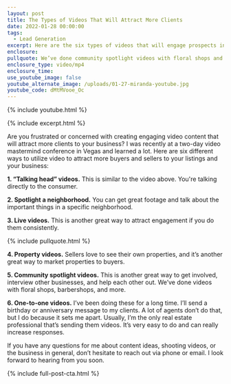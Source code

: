 ```yaml
---
layout: post
title: The Types of Videos That Will Attract More Clients
date: 2022-01-28 00:00:00
tags:
  - Lead Generation
excerpt: Here are the six types of videos that will engage prospects in your market.
enclosure:
pullquote: We’ve done community spotlight videos with floral shops and barbershops.
enclosure_type: video/mp4
enclosure_time:
use_youtube_image: false
youtube_alternate_image: /uploads/01-27-miranda-youtube.jpg
youtube_code: dMtMVooe_Oc
---
```

{% include youtube.html %}

{% include excerpt.html %}

Are you frustrated or concerned with creating engaging video content that will attract more clients to your business? I was recently at a two-day video mastermind conference in Vegas and learned a lot. Here are six different ways to utilize video to attract more buyers and sellers to your listings and your business:

**1\. “Talking head” videos.** This is similar to the video above. You're talking directly to the consumer.

**2\. Spotlight a neighborhood.** You can get great footage and talk about the important things in a specific neighborhood.

**3\. Live videos.** This is another great way to attract engagement if you do them consistently.

{% include pullquote.html %}

**4\. Property videos.** Sellers love to see their own properties, and it’s another great way to market properties to buyers.

**5\. Community spotlight videos.** This is another great way to get involved, interview other businesses, and help each other out. We’ve done videos with floral shops, barbershops, and more.

**6\. One-to-one videos.** I’ve been doing these for a long time. I’ll send a birthday or anniversary message to my clients. A lot of agents don’t do that, but I do because it sets me apart. Usually, I’m the only real estate professional that’s sending them videos. It’s very easy to do and can really increase responses.

If you have any questions for me about content ideas, shooting videos, or the business in general, don’t hesitate to reach out via phone or email. I look forward to hearing from you soon.

{% include full-post-cta.html %}
